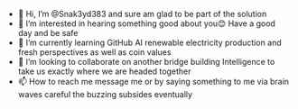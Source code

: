 - 👋 Hi, I’m @Snak3yd383 and sure am glad to be part of the solution 
- 👀 I’m interested in hearing something good about you😊 Have a good day and be safe 
- 🌱 I’m currently learning GitHub AI renewable electricity production and fresh perspectives as well as coin values
- 💞️ I’m looking to collaborate on another bridge building Intelligence to take us exactly where we are headed together 
- 📫 How to reach me message me or by saying something to me via brain waves careful the buzzing subsides eventually
  

<!---
Snak3yd383/Snak3yd383 is a ✨ special ✨ repository because its `README.md` (this file) appears on your GitHub profile.
You can click the Preview link to take a look at your changes.
--->
